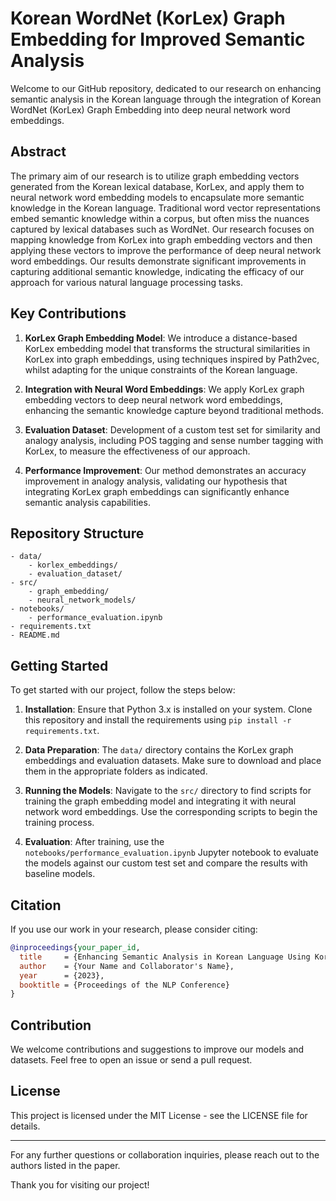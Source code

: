# Korean WordNet (KorLex) Graph Embedding for Improved Semantic Analysis

Welcome to our GitHub repository, dedicated to our research on enhancing semantic analysis in the Korean language through the integration of Korean WordNet (KorLex) Graph Embedding into deep neural network word embeddings.

## Abstract

The primary aim of our research is to utilize graph embedding vectors generated from the Korean lexical database, KorLex, and apply them to neural network word embedding models to encapsulate more semantic knowledge in the Korean language. Traditional word vector representations embed semantic knowledge within a corpus, but often miss the nuances captured by lexical databases such as WordNet. Our research focuses on mapping knowledge from KorLex into graph embedding vectors and then applying these vectors to improve the performance of deep neural network word embeddings. Our results demonstrate significant improvements in capturing additional semantic knowledge, indicating the efficacy of our approach for various natural language processing tasks.

## Key Contributions

1. **KorLex Graph Embedding Model**: We introduce a distance-based KorLex embedding model that transforms the structural similarities in KorLex into graph embeddings, using techniques inspired by Path2vec, whilst adapting for the unique constraints of the Korean language.

2. **Integration with Neural Word Embeddings**: We apply KorLex graph embedding vectors to deep neural network word embeddings, enhancing the semantic knowledge capture beyond traditional methods.
   
3. **Evaluation Dataset**: Development of a custom test set for similarity and analogy analysis, including POS tagging and sense number tagging with KorLex, to measure the effectiveness of our approach.

4. **Performance Improvement**: Our method demonstrates an accuracy improvement in analogy analysis, validating our hypothesis that integrating KorLex graph embeddings can significantly enhance semantic analysis capabilities.

## Repository Structure

```
- data/
    - korlex_embeddings/
    - evaluation_dataset/
- src/
    - graph_embedding/
    - neural_network_models/
- notebooks/
    - performance_evaluation.ipynb
- requirements.txt
- README.md
```

## Getting Started

To get started with our project, follow the steps below:

1. **Installation**: Ensure that Python 3.x is installed on your system. Clone this repository and install the requirements using `pip install -r requirements.txt`.

2. **Data Preparation**: The `data/` directory contains the KorLex graph embeddings and evaluation datasets. Make sure to download and place them in the appropriate folders as indicated.

3. **Running the Models**: Navigate to the `src/` directory to find scripts for training the graph embedding model and integrating it with neural network word embeddings. Use the corresponding scripts to begin the training process.

4. **Evaluation**: After training, use the `notebooks/performance_evaluation.ipynb` Jupyter notebook to evaluate the models against our custom test set and compare the results with baseline models.

## Citation

If you use our work in your research, please consider citing:

```bibtex
@inproceedings{your_paper_id,
  title     = {Enhancing Semantic Analysis in Korean Language Using KorLex Graph Embeddings},
  author    = {Your Name and Collaborator's Name},
  year      = {2023},
  booktitle = {Proceedings of the NLP Conference}
}
```
## Contribution

We welcome contributions and suggestions to improve our models and datasets. Feel free to open an issue or send a pull request.

## License

This project is licensed under the MIT License - see the LICENSE file for details.

---

For any further questions or collaboration inquiries, please reach out to the authors listed in the paper.

Thank you for visiting our project!
